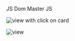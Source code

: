 JS Dom 
Master JS 

![view with click on card](https://github.com/user-attachments/assets/72e8520b-8a78-4275-be04-a24d306f16b8)

![view](https://github.com/user-attachments/assets/9d9f325a-5542-4c3f-b521-e0f844020ad1)


